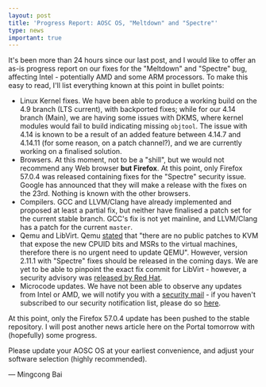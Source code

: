 ```yaml
---
layout: post
title: 'Progress Report: AOSC OS, "Meltdown" and "Spectre"'
type: news
important: true
---
```


It's been more than 24 hours since our last post, and I would like to offer an as-is progress report on our fixes for the "Meltdown" and "Spectre" bug, affecting Intel - potentially AMD and some ARM processors. To make this easy to read, I'll list everything known at this point in bullet points:

- Linux Kernel fixes. We have been able to produce a working build on the 4.9 branch (LTS current), with backported fixes; while for our 4.14 branch (Main), we are having some issues with DKMS, where kernel modules would fail to build indicating missing `objtool`. The issue with 4.14 is known to be a result of an added feature between 4.14.7 and 4.14.11 (for some reason, on a patch channel?), and we are currently working on a finalised solution.
- Browsers. At this moment, not to be a "shill", but we would not recommend any Web browser **but Firefox**. At this point, only Firefox 57.0.4 was released containing fixes for the "Spectre" security issue. Google has announced that they will make a release with the fixes on the 23rd. Nothing is known with the other browsers.
- Compilers. GCC and LLVM/Clang have already implemented and proposed at least a partial fix, but neither have finalised a patch set for the current stable branch. GCC's fix is not yet mainline, and LLVM/Clang has a patch for the current `master`.
- Qemu and LibVirt. Qemu [stated](https://www.qemu.org/2018/01/04/spectre/) that "there are no public patches to KVM that expose the new CPUID bits and MSRs to the virtual machines, therefore there is no urgent need to update QEMU". However, version 2.11.1 with "Spectre" fixes should be released in the coming days. We are yet to be able to pinpoint the exact fix commit for LibVirt - however, a security advisory was [released by Red Hat](https://access.redhat.com/errata/RHSA-2018:0029).
- Microcode updates. We have not been able to observe any updates from Intel or AMD, we will notify you with a [security mail](mailto:security@lists.aosc.io) - if you haven't subscribed to our security notification list, please do so [here](https://lists.aosc.io/sympa/info/security).

At this point, only the Firefox 57.0.4 update has been pushed to the stable repository. I will post another news article here on the Portal tomorrow with (hopefully) some progress.

Please update your AOSC OS at your earliest convenience, and adjust your software selection (highly recommended).

— Mingcong Bai